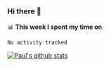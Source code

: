 ### Hi there 👋

📊 **This week I spent my time on**
<!--START_SECTION:waka-->

```text
No activity tracked
```

<!--END_SECTION:waka-->


[![Paul's github stats](https://github-readme-stats.vercel.app/api?username=mickeyouyou&theme=dracula&show_icons=true)](https://github.com/anuraghazra/github-readme-stats)
